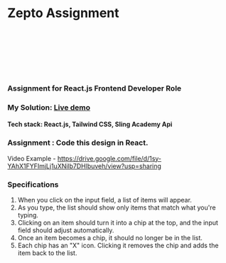 # Zepto Assignment

<img src="https://res.cloudinary.com/admitad-gmbh/image/upload/v1656067243/ay86capdywgkzrz38tms.png" alt="image" width="00" height="100" align="center"/>

### Assignment for React.js Frontend Developer Role

### My Solution: [Live demo](https://zepto-assignment-vikasipar.vercel.app/)
#### Tech stack: React.js, Tailwind CSS, Sling Academy Api

### Assignment  : Code this design in React.
Video Example - https://drive.google.com/file/d/1sy-YAhX1FYFImjLj1uXNilb7DHlbuveh/view?usp=sharing

### Specifications
1) When you click on the input field, a list of items will appear.
2) As you type, the list should show only items that match what you're typing.
3) Clicking on an item should turn it into a chip at the top, and the input field should adjust automatically.
4) Once an item becomes a chip, it should no longer be in the list.
5) Each chip has an "X" icon. Clicking it removes the chip and adds the item back to the list.


